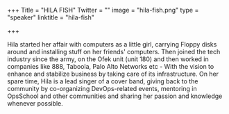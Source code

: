 +++
Title = "HILA FISH"
Twitter = ""
image = "hila-fish.png"
type = "speaker"
linktitle = "hila-fish"

+++


Hila started her affair with computers as a little girl, carrying Floppy disks around and installing stuff on her friends' computers. Then joined the tech industry since the army, on the Ofek unit (unit 180) and then worked in companies like 888, Taboola, Palo Alto Networks etc - With the vision to enhance and stabilize business by taking care of its infrastructure. On her spare time, Hila is a lead singer of a cover band, giving back to the community by co-organizing DevOps-related events, mentoring in OpsSchool and other communities and sharing her passion and knowledge whenever possible.